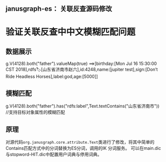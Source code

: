 janusgraph-es： 关联反查源码修改
----------
# 验证关联反查中中文模糊匹配问题
## 数据展示
g.V(4128).both("father").valueMap(true)
==>[birthday:[Mon Jul 16 15:30:00 CST 2018],rdfs:label:[山东省济南市赵六],id:4248,name:[jupiter test],sign:[Don’t Ride Headless Horses],label:god,age:[5000]]

## 模糊匹配
g.V(4128).both("father").has("rdfs:label",Text.textContains("山东省济南市"))  //支持目标对象属性的模糊匹配

## 原理
对源代码`org.janusgraph.core.attribute.Text`类进行了修改，将其中简单的Contains匹配方式中的分词替换为ES分词，调用的IK 分词服务。
可以在main.dic与stopword-HIT.dic中配置用户词典与停用词典。
